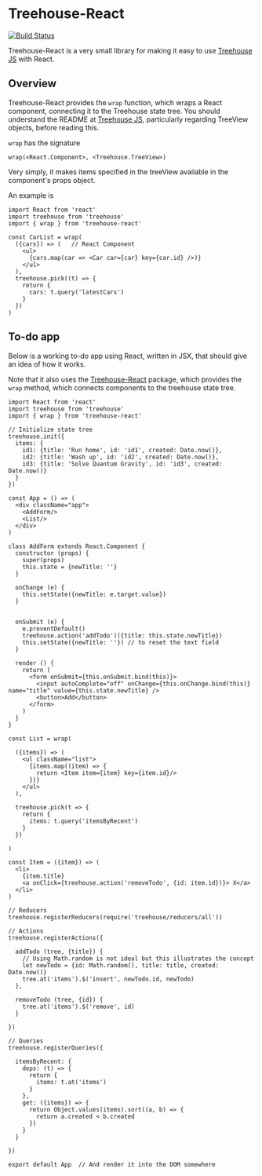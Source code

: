 # Treehouse-React

[![Build Status](https://travis-ci.org/markevans/treehouse-react.svg?branch=master)](https://travis-ci.org/markevans/treehouse-react)

Treehouse-React is a very small library for making it easy to use [Treehouse JS](https://github.com/markevans/treehouse) with React.

## Overview
Treehouse-React provides the `wrap` function, which wraps a React component, connecting it to the Treehouse state tree.
You should understand the README at [Treehouse JS](https://github.com/markevans/treehouse), particularly regarding TreeView objects, before reading this.

`wrap` has the signature

    wrap(<React.Component>, <Treehouse.TreeView>)

Very simply, it makes items specified in the treeView available in the component's props object.

An example is

```JSX
import React from 'react'
import treehouse from 'treehouse'
import { wrap } from 'treehouse-react'

const CarList = wrap(
  ({cars}) => (   // React Component
    <ul>
      {cars.map(car => <Car car={car} key={car.id} />)}
    </ul>
  ),
  treehouse.pick((t) => {
    return {
      cars: t.query('latestCars')
    }
  })
)
```

## To-do app
Below is a working to-do app using React, written in JSX, that should give an idea of how it works.

Note that it also uses the [Treehouse-React](https://github.com/markevans/treehouse-react) package, which provides the `wrap` method, which connects components to the treehouse state tree.

```JSX
import React from 'react'
import treehouse from 'treehouse'
import { wrap } from 'treehouse-react'

// Initialize state tree
treehouse.init({
  items: {
    id1: {title: 'Run home', id: 'id1', created: Date.now()},
    id2: {title: 'Wash up', id: 'id2', created: Date.now()},
    id3: {title: 'Solve Quantum Gravity', id: 'id3', created: Date.now()}
  }
})

const App = () => (
  <div className="app">
    <AddForm/>
    <List/>
  </div>
)

class AddForm extends React.Component {
  constructor (props) {
    super(props)
    this.state = {newTitle: ''}
  }

  onChange (e) {
    this.setState({newTitle: e.target.value})
  }


  onSubmit (e) {
    e.preventDefault()
    treehouse.action('addTodo')({title: this.state.newTitle})
    this.setState({newTitle: ''}) // to reset the text field
  }

  render () {
    return (
      <form onSubmit={this.onSubmit.bind(this)}>
        <input autoComplete="off" onChange={this.onChange.bind(this)} name="title" value={this.state.newTitle} />
        <button>Add</button>
      </form>
    )
  }
}

const List = wrap(

  ({items}) => (
    <ul className="list">
      {items.map((item) => {
        return <Item item={item} key={item.id}/>
      })}
    </ul>
  ),

  treehouse.pick(t => {
    return {
      items: t.query('itemsByRecent')
    }
  })

)

const Item = ({item}) => (
  <li>
    {item.title}
    <a onClick={treehouse.action('removeTodo', {id: item.id})}> X</a>
  </li>
)

// Reducers
treehouse.registerReducers(require('treehouse/reducers/all'))

// Actions
treehouse.registerActions({

  addTodo (tree, {title}) {
    // Using Math.random is not ideal but this illustrates the concept
    let newTodo = {id: Math.random(), title: title, created: Date.now()}
    tree.at('items').$('insert', newTodo.id, newTodo)
  },

  removeTodo (tree, {id}) {
    tree.at('items').$('remove', id)
  }

})

// Queries
treehouse.registerQueries({

  itemsByRecent: {
    deps: (t) => {
      return {
        items: t.at('items')
      }
    },
    get: ({items}) => {
      return Object.values(items).sort((a, b) => {
        return a.created < b.created
      })
    }
  }

})

export default App  // And render it into the DOM somewhere
```
